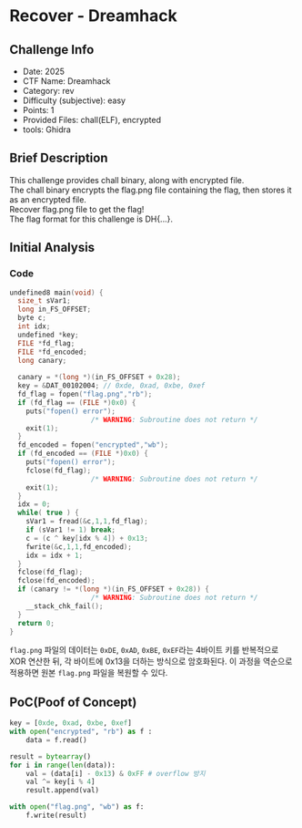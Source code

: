 # Recover - Dreamhack
## Challenge Info
- Date: 2025
- CTF Name: Dreamhack
- Category: rev
- Difficulty (subjective): easy
- Points: 1
- Provided Files: chall(ELF), encrypted
- tools: Ghidra
## Brief Description
This challenge provides chall binary, along with encrypted file.  
The chall binary encrypts the flag.png file containing the flag, then stores it as an encrypted file.  
Recover flag.png file to get the flag!  
The flag format for this challenge is DH{...}.  
## Initial Analysis
### Code
``` c
undefined8 main(void) {
  size_t sVar1;
  long in_FS_OFFSET;
  byte c;
  int idx;
  undefined *key;
  FILE *fd_flag;
  FILE *fd_encoded;
  long canary;
  
  canary = *(long *)(in_FS_OFFSET + 0x28);
  key = &DAT_00102004; // 0xde, 0xad, 0xbe, 0xef
  fd_flag = fopen("flag.png","rb");
  if (fd_flag == (FILE *)0x0) {
    puts("fopen() error");
                    /* WARNING: Subroutine does not return */
    exit(1);
  }
  fd_encoded = fopen("encrypted","wb");
  if (fd_encoded == (FILE *)0x0) {
    puts("fopen() error");
    fclose(fd_flag);
                    /* WARNING: Subroutine does not return */
    exit(1);
  }
  idx = 0;
  while( true ) {
    sVar1 = fread(&c,1,1,fd_flag);
    if (sVar1 != 1) break;
    c = (c ^ key[idx % 4]) + 0x13;
    fwrite(&c,1,1,fd_encoded);
    idx = idx + 1;
  }
  fclose(fd_flag);
  fclose(fd_encoded);
  if (canary != *(long *)(in_FS_OFFSET + 0x28)) {
                    /* WARNING: Subroutine does not return */
    __stack_chk_fail();
  }
  return 0;
}
```
`flag.png` 파일의 데이터는 `0xDE`, `0xAD`, `0xBE`, `0xEF`라는 4바이트 키를 반복적으로 XOR 연산한 뒤, 각 바이트에 0x13을 더하는 방식으로 암호화된다. 이 과정을 역순으로 적용하면 원본 `flag.png` 파일을 복원할 수 있다.
## PoC(Poof of Concept)
``` python
key = [0xde, 0xad, 0xbe, 0xef]
with open("encrypted", "rb") as f :
    data = f.read()

result = bytearray()
for i in range(len(data)):
    val = (data[i] - 0x13) & 0xFF # overflow 방지
    val ^= key[i % 4] 
    result.append(val)

with open("flag.png", "wb") as f:
    f.write(result)
```
